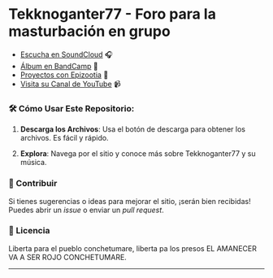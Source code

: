 # Tekknoganter77 - Foro para la masturbación en grupo

- [Escucha en SoundCloud](https://soundcloud.com/marambio) 🎧
- [Álbum en BandCamp](https://tekknoganter77.bandcamp.com/album/2019-2022-domadora-de-sapos-tutelares) 📀
- [Proyectos con Epizootia](https://soundcloud.com/epizootia) 🎸
- [Visita su Canal de YouTube](https://www.youtube.com/@tekknoganter77) 📹

### 🛠️ Cómo Usar Este Repositorio:

1. **Descarga los Archivos**: Usa el botón de descarga para obtener los archivos. Es fácil y rápido.

2. **Explora**: Navega por el sitio y conoce más sobre Tekknoganter77 y su música.

### 📜 Contribuir

Si tienes sugerencias o ideas para mejorar el sitio, ¡serán bien recibidas! Puedes abrir un *issue* o enviar un *pull request*.

### 📜 Licencia

Liberta para el pueblo conchetumare, liberta pa los presos EL AMANECER VA A SER ROJO CONCHETUMARE.

---
